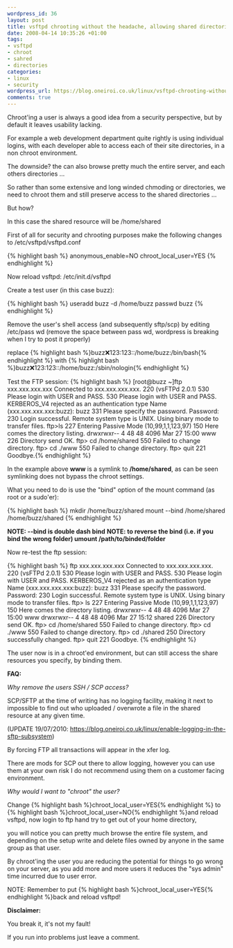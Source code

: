 ```yaml
--- 
wordpress_id: 36
layout: post
title: vsftpd chrooting without the headache, allowing shared directories
date: 2008-04-14 10:35:26 +01:00
tags: 
- vsftpd
- chroot
- sahred
- directories
categories: 
- linux
- security
wordpress_url: https://blog.oneiroi.co.uk/linux/vsftpd-chrooting-without-the-headache-allowing-shared-directories
comments: true
---
```

<script type="text/javascript">// <![CDATA[
google_ad_client = "pub-5002016982726982";
/* 468x60, created 09/04/08 */
google_ad_slot = "2202844884";
google_ad_width = 468;
google_ad_height = 60;
// ]]></script>

<script type="text/javascript">// <![CDATA[
src="https://pagead2.googlesyndication.com/pagead/show_ads.js">
// ]]></script>

Chroot'ing a user is always a good idea from a security perspective, but by default it leaves usability lacking.

For example a web development department quite rightly is using individual logins, with each developer able to access each of their site directories, in a non chroot environment.

The downside? the can also browse pretty much the entire server, and each others directories ...

So rather than some extensive and long winded chmoding or directories, we need to chroot them and still preserve access to the shared directories ...

But how?

In this case the shared resource will be /home/shared

First of all for security and chrooting purposes make the following changes to /etc/vsftpd/vsftpd.conf

{% highlight bash %}
anonymous_enable=NO
chroot_local_user=YES
{% endhighlight %}

Now reload vsftpd: /etc/init.d/vsftpd

Create a test user (in this case buzz):

{% highlight bash %}
useradd buzz -d /home/buzz
passwd buzz
{% endhighlight %}

Remove the user's shell access (and subsequently sftp/scp) by editing /etc/pass wd (remove the space between pass wd, wordpress is breaking when I try to post it properly)

replace {% highlight bash %}buzz:x:123:123::/home/buzz:/bin/bash{% endhighlight %} with {% highlight bash %}buzz:x:123:123::/home/buzz:/sbin/nologin{% endhighlight %}

Test the FTP session:
{% highlight bash %}
[root@buzz ~]ftp xxx.xxx.xxx.xxx
Connected to xxx.xxx.xxx.xxx.
220 (vsFTPd 2.0.1)
530 Please login with USER and PASS.
530 Please login with USER and PASS.
KERBEROS_V4 rejected as an authentication type
Name (xxx.xxx.xxx.xxx:buzz): buzz
331 Please specify the password.
Password:
230 Login successful.
Remote system type is UNIX.
Using binary mode to transfer files.
ftp>ls
227 Entering Passive Mode (10,99,1,1,123,97)
150 Here comes the directory listing.
drwxrwxr-- 4 48 48 4096 Mar 27 15:00 www
226 Directory send OK.
ftp> cd /home/shared
550 Failed to change directory.
ftp> cd ./www
550 Failed to change directory.
ftp> quit
221 Goodbye.{% endhighlight %}

In the example above <strong>www</strong> is a symlink to <strong>/home/shared</strong>, as can be seen symlinking does not bypass the chroot settings.

What you need to do is use the "bind" option of the mount command (as root or a sudo'er):

{% highlight bash %}
mkdir /home/buzz/shared
mount --bind /home/shared /home/buzz/shared
{% endhighlight %}

<strong>NOTE: --bind is double dash bind</strong>
<strong>NOTE: to reverse the bind (i.e. if you bind the wrong folder) umount /path/to/binded/folder</strong>


Now re-test the ftp session:

{% highlight bash %}
ftp xxx.xxx.xxx.xxx
Connected to xxx.xxx.xxx.xxx.
220 (vsFTPd 2.0.1)
530 Please login with USER and PASS.
530 Please login with USER and PASS.
KERBEROS_V4 rejected as an authentication type
Name (xxx.xxx.xxx.xxx:buzz): buzz
331 Please specify the password.
Password:
230 Login successful.
Remote system type is UNIX.
Using binary mode to transfer files.
ftp> ls
227 Entering Passive Mode (10,99,1,1,123,97)
150 Here comes the directory listing.
drwxrwxr-- 4 48 48 4096 Mar 27 15:00 www
drwxrwxr-- 4 48 48 4096 Mar 27 15:12 shared
226 Directory send OK.
ftp> cd /home/shared
550 Failed to change directory.
ftp> cd ./www
550 Failed to change directory.
ftp> cd ./shared
250 Directory successfully changed.
ftp> quit
221 Goodbye.
{% endhighlight %}

The user now is in a chroot'ed environment, but can still access the share resources you specify, by binding them.

<strong>FAQ:</strong>

<em>Why remove the users SSH / SCP access?</em>

SCP/SFTP at the time of writing has no logging facility, making it next to impossible to find out who uploaded / overwrote a file in the shared resource at any given time. 

(UPDATE 19/07/2010: <a href="https://blog.oneiroi.co.uk/linux/enable-logging-in-the-sftp-subsystem">https://blog.oneiroi.co.uk/linux/enable-logging-in-the-sftp-subsystem</a>)

By forcing FTP all transactions will appear in the xfer log.

There are mods for SCP out there to allow logging, however you can use them at your own risk I do not recommend using them on a customer facing environment.

<em>Why would I want to "chroot" the user?</em>

Change {% highlight bash %}chroot_local_user=YES{% endhighlight %} to {% highlight bash %}chroot_local_user=NO{% endhighlight %}and reload vsftpd, now login to ftp hand try to get out of your home directory,

you will notice you can pretty much browse the entire file system, and depending on the setup write and delete files owned by anyone in the same group as that user.

By chroot'ing the user you are reducing the potential for things to go wrong on your server, as you add more and more users it reduces the "sys admin" time incurred due to user error.

NOTE: Remember to put {% highlight bash %}chroot_local_user=YES{% endhighlight %}back and reload vsftpd!

<strong>Disclaimer:</strong>

You break it, it's not my fault!

If you run into problems just leave a comment.

<script type="text/javascript">// <![CDATA[
google_ad_client = "pub-5002016982726982";
/* 468x60, created 09/04/08 */
google_ad_slot = "2202844884";
google_ad_width = 468;
google_ad_height = 60;
// ]]></script>

<script type="text/javascript">// <![CDATA[
src="https://pagead2.googlesyndication.com/pagead/show_ads.js">
// ]]></script>
